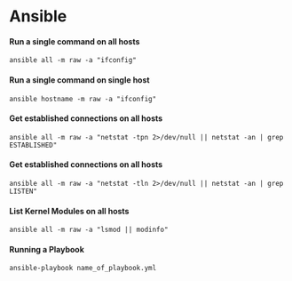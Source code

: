 # Ansible

#### Run a single command on all hosts
`ansible all -m raw -a "ifconfig"`

#### Run a single command on single host
`ansible hostname -m raw -a "ifconfig"`

#### Get established connections on all hosts
`ansible all -m raw -a "netstat -tpn 2>/dev/null || netstat -an | grep ESTABLISHED"`

#### Get established connections on all hosts
`ansible all -m raw -a "netstat -tln 2>/dev/null || netstat -an | grep LISTEN"`

#### List Kernel Modules on all hosts
`ansible all -m raw -a "lsmod || modinfo"`

#### Running a Playbook
`ansible-playbook name_of_playbook.yml`

